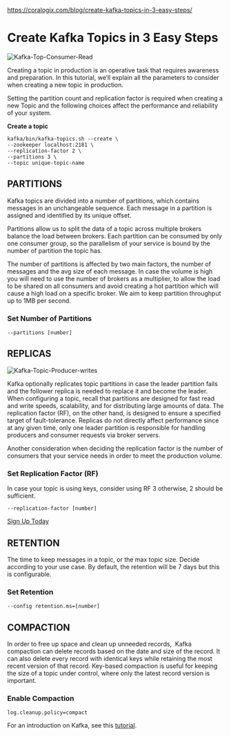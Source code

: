 
https://coralogix.com/blog/create-kafka-topics-in-3-easy-steps/

Create Kafka Topics in 3 Easy Steps
===================================

![Kafka-Top-Consumer-Read](https://coralogix.com/wp-content/uploads/2019/06/Kafka-Top-Consumer-Read-1024x784.png)

Creating a topic in production is an operative task that requires awareness and preparation. In this tutorial, we’ll explain all the parameters to consider when creating a new topic in production.

Setting the partition count and replication factor is required when creating a new Topic and the following choices affect the performance and reliability of your system.

**Create a topic**
```
kafka/bin/kafka-topics.sh --create \
--zookeeper localhost:2181 \
--replication-factor 2 \
--partitions 3 \
--topic unique-topic-name
```

PARTITIONS
----------

Kafka topics are divided into a number of partitions, which contains messages in an unchangeable sequence. Each message in a partition is assigned and identified by its unique offset.

Partitions allow us to split the data of a topic across multiple brokers balance the load between brokers. Each partition can be consumed by only one consumer group, so the parallelism of your service is bound by the number of partition the topic has.

The number of partitions is affected by two main factors, the number of messages and the avg size of each message. In case the volume is high you will need to use the number of brokers as a multiplier, to allow the load to be shared on all consumers and avoid creating a hot partition which will cause a high load on a specific broker. We aim to keep partition throughput up to 1MB per second.

### Set Number of Partitions
```
--partitions [number]
```
REPLICAS
--------

![Kafka-Topic-Producer-writes](https://coralogix.com/wp-content/uploads/2019/06/Kafka-Topic-Producer-writes.png)

Kafka optionally replicates topic partitions in case the leader partition fails and the follower replica is needed to replace it and become the leader. When configuring a topic, recall that partitions are designed for fast read and write speeds, scalability, and for distributing large amounts of data. The replication factor (RF), on the other hand, is designed to ensure a specified target of fault-tolerance. Replicas do not directly affect performance since at any given time, only one leader partition is responsible for handling producers and consumer requests via broker servers.

Another consideration when deciding the replication factor is the number of consumers that your service needs in order to meet the production volume.

### Set Replication Factor (RF)

In case your topic is using keys, consider using RF 3 otherwise, 2 should be sufficient.
```
--replication-factor [number]
```
[Sign Up Today](https://dashboard.eu2.coralogix.com/#/signup)

RETENTION
---------

The time to keep messages in a topic, or the max topic size. Decide according to your use case. By default, the retention will be 7 days but this is configurable.

### Set Retention
```
--config retention.ms=[number]
```
COMPACTION
----------

In order to free up space and clean up unneeded records,  Kafka compaction can delete records based on the date and size of the record. It can also delete every record with identical keys while retaining the most recent version of that record. Key-based compaction is useful for keeping the size of a topic under control, where only the latest record version is important.

### Enable Compaction
```
log.cleanup.policy=compact
```
For an introduction on Kafka, see this [tutorial](https://coralogix.com/blog/a-complete-introduction-to-apache-kafka/).


